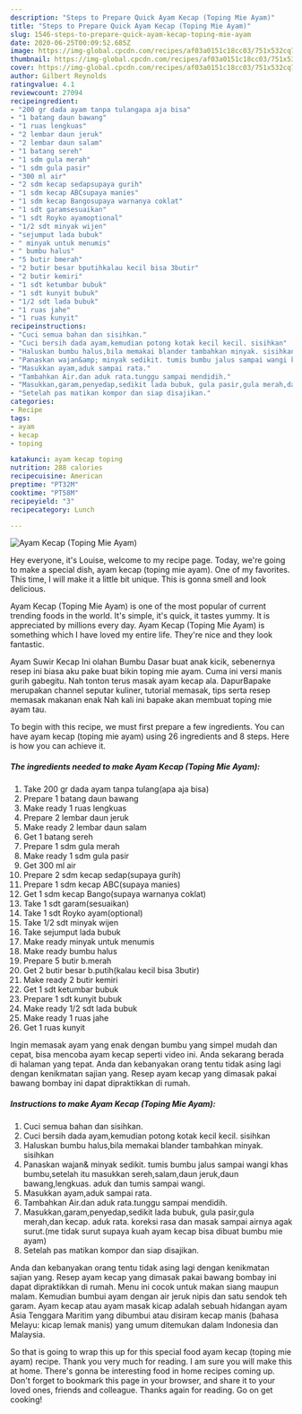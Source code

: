 ```yaml
---
description: "Steps to Prepare Quick Ayam Kecap (Toping Mie Ayam)"
title: "Steps to Prepare Quick Ayam Kecap (Toping Mie Ayam)"
slug: 1546-steps-to-prepare-quick-ayam-kecap-toping-mie-ayam
date: 2020-06-25T00:09:52.685Z
image: https://img-global.cpcdn.com/recipes/af03a0151c18cc03/751x532cq70/ayam-kecap-toping-mie-ayam-foto-resep-utama.jpg
thumbnail: https://img-global.cpcdn.com/recipes/af03a0151c18cc03/751x532cq70/ayam-kecap-toping-mie-ayam-foto-resep-utama.jpg
cover: https://img-global.cpcdn.com/recipes/af03a0151c18cc03/751x532cq70/ayam-kecap-toping-mie-ayam-foto-resep-utama.jpg
author: Gilbert Reynolds
ratingvalue: 4.1
reviewcount: 27094
recipeingredient:
- "200 gr dada ayam tanpa tulangapa aja bisa"
- "1 batang daun bawang"
- "1 ruas lengkuas"
- "2 lembar daun jeruk"
- "2 lembar daun salam"
- "1 batang sereh"
- "1 sdm gula merah"
- "1 sdm gula pasir"
- "300 ml air"
- "2 sdm kecap sedapsupaya gurih"
- "1 sdm kecap ABCsupaya manies"
- "1 sdm kecap Bangosupaya warnanya coklat"
- "1 sdt garamsesuaikan"
- "1 sdt Royko ayamoptional"
- "1/2 sdt minyak wijen"
- "sejumput lada bubuk"
- " minyak untuk menumis"
- " bumbu halus"
- "5 butir bmerah"
- "2 butir besar bputihkalau kecil bisa 3butir"
- "2 butir kemiri"
- "1 sdt ketumbar bubuk"
- "1 sdt kunyit bubuk"
- "1/2 sdt lada bubuk"
- "1 ruas jahe"
- "1 ruas kunyit"
recipeinstructions:
- "Cuci semua bahan dan sisihkan."
- "Cuci bersih dada ayam,kemudian potong kotak kecil kecil. sisihkan"
- "Haluskan bumbu halus,bila memakai blander tambahkan minyak. sisihkan"
- "Panaskan wajan&amp; minyak sedikit. tumis bumbu jalus sampai wangi khas bumbu,setelah itu masukkan sereh,salam,daun jeruk,daun bawang,lengkuas. aduk dan tumis sampai wangi."
- "Masukkan ayam,aduk sampai rata."
- "Tambahkan Air.dan aduk rata.tunggu sampai mendidih."
- "Masukkan,garam,penyedap,sedikit lada bubuk, gula pasir,gula merah,dan kecap. aduk rata. koreksi rasa dan masak sampai airnya agak surut.(me tidak surut supaya kuah ayam kecap bisa dibuat bumbu mie ayam)"
- "Setelah pas matikan kompor dan siap disajikan."
categories:
- Recipe
tags:
- ayam
- kecap
- toping

katakunci: ayam kecap toping 
nutrition: 288 calories
recipecuisine: American
preptime: "PT32M"
cooktime: "PT58M"
recipeyield: "3"
recipecategory: Lunch

---
```



![Ayam Kecap (Toping Mie Ayam)](https://img-global.cpcdn.com/recipes/af03a0151c18cc03/751x532cq70/ayam-kecap-toping-mie-ayam-foto-resep-utama.jpg)

Hey everyone, it's Louise, welcome to my recipe page. Today, we're going to make a special dish, ayam kecap (toping mie ayam). One of my favorites. This time, I will make it a little bit unique. This is gonna smell and look delicious.

Ayam Kecap (Toping Mie Ayam) is one of the most popular of current trending foods in the world. It's simple, it's quick, it tastes yummy. It is appreciated by millions every day. Ayam Kecap (Toping Mie Ayam) is something which I have loved my entire life. They're nice and they look fantastic.

Ayam Suwir Kecap Ini olahan Bumbu Dasar buat anak kicik, sebenernya resep ini biasa aku pake buat bikin toping mie ayam. Cuma ini versi manis gurih gabegitu. Nah tonton terus masak ayam kecap ala. DapurBapake merupakan channel seputar kuliner, tutorial memasak, tips serta resep memasak makanan enak Nah kali ini bapake akan membuat toping mie ayam tau.


To begin with this recipe, we must first prepare a few ingredients. You can have ayam kecap (toping mie ayam) using 26 ingredients and 8 steps. Here is how you can achieve it.

<!--inarticleads1-->

##### The ingredients needed to make Ayam Kecap (Toping Mie Ayam):

1. Take 200 gr dada ayam tanpa tulang(apa aja bisa)
1. Prepare 1 batang daun bawang
1. Make ready 1 ruas lengkuas
1. Prepare 2 lembar daun jeruk
1. Make ready 2 lembar daun salam
1. Get 1 batang sereh
1. Prepare 1 sdm gula merah
1. Make ready 1 sdm gula pasir
1. Get 300 ml air
1. Prepare 2 sdm kecap sedap(supaya gurih)
1. Prepare 1 sdm kecap ABC(supaya manies)
1. Get 1 sdm kecap Bango(supaya warnanya coklat)
1. Take 1 sdt garam(sesuaikan)
1. Take 1 sdt Royko ayam(optional)
1. Take 1/2 sdt minyak wijen
1. Take sejumput lada bubuk
1. Make ready  minyak untuk menumis
1. Make ready  bumbu halus
1. Prepare 5 butir b.merah
1. Get 2 butir besar b.putih(kalau kecil bisa 3butir)
1. Make ready 2 butir kemiri
1. Get 1 sdt ketumbar bubuk
1. Prepare 1 sdt kunyit bubuk
1. Make ready 1/2 sdt lada bubuk
1. Make ready 1 ruas jahe
1. Get 1 ruas kunyit


Ingin memasak ayam yang enak dengan bumbu yang simpel mudah dan cepat, bisa mencoba ayam kecap seperti video ini. Anda sekarang berada di halaman yang tepat. Anda dan kebanyakan orang tentu tidak asing lagi dengan kenikmatan sajian yang. Resep ayam kecap yang dimasak pakai bawang bombay ini dapat dipraktikkan di rumah. 

<!--inarticleads2-->

##### Instructions to make Ayam Kecap (Toping Mie Ayam):

1. Cuci semua bahan dan sisihkan.
1. Cuci bersih dada ayam,kemudian potong kotak kecil kecil. sisihkan
1. Haluskan bumbu halus,bila memakai blander tambahkan minyak. sisihkan
1. Panaskan wajan&amp; minyak sedikit. tumis bumbu jalus sampai wangi khas bumbu,setelah itu masukkan sereh,salam,daun jeruk,daun bawang,lengkuas. aduk dan tumis sampai wangi.
1. Masukkan ayam,aduk sampai rata.
1. Tambahkan Air.dan aduk rata.tunggu sampai mendidih.
1. Masukkan,garam,penyedap,sedikit lada bubuk, gula pasir,gula merah,dan kecap. aduk rata. koreksi rasa dan masak sampai airnya agak surut.(me tidak surut supaya kuah ayam kecap bisa dibuat bumbu mie ayam)
1. Setelah pas matikan kompor dan siap disajikan.


Anda dan kebanyakan orang tentu tidak asing lagi dengan kenikmatan sajian yang. Resep ayam kecap yang dimasak pakai bawang bombay ini dapat dipraktikkan di rumah. Menu ini cocok untuk makan siang maupun malam. Kemudian bumbui ayam dengan air jeruk nipis dan satu sendok teh garam. Ayam kecap atau ayam masak kicap adalah sebuah hidangan ayam Asia Tenggara Maritim yang dibumbui atau disiram kecap manis (bahasa Melayu: kicap lemak manis) yang umum ditemukan dalam Indonesia dan Malaysia. 

So that is going to wrap this up for this special food ayam kecap (toping mie ayam) recipe. Thank you very much for reading. I am sure you will make this at home. There's gonna be interesting food in home recipes coming up. Don't forget to bookmark this page in your browser, and share it to your loved ones, friends and colleague. Thanks again for reading. Go on get cooking!
